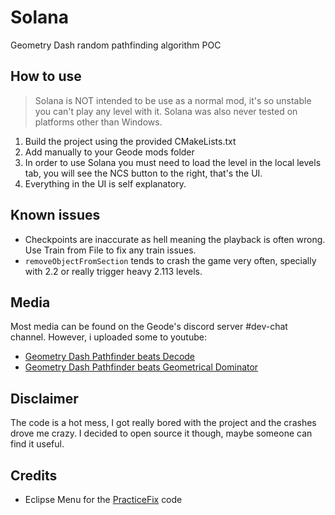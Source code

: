 # Solana
Geometry Dash random pathfinding algorithm POC

## How to use
> Solana is NOT intended to be use as a normal mod, it's so unstable you can't play any level with it.
> Solana was also never tested on platforms other than Windows.
1. Build the project using the provided CMakeLists.txt
2. Add manually to your Geode mods folder
3. In order to use Solana you must need to load the level in the local levels tab, you will see the NCS button to the right, that's the UI.
4. Everything in the UI is self explanatory.

## Known issues
- Checkpoints are inaccurate as hell meaning the playback is often wrong. Use Train from File to fix any train issues.
- `removeObjectFromSection` tends to crash the game very often, specially with 2.2 or really trigger heavy 2.113 levels.

## Media
Most media can be found on the Geode's discord server #dev-chat channel.
However, i uploaded some to youtube:
* [Geometry Dash Pathfinder beats Decode](https://www.youtube.com/watch?v=hhrsAnlPvEo)
* [Geometry Dash Pathfinder beats Geometrical Dominator](https://www.youtube.com/watch?v=-shOlmxVBEQ)

## Disclaimer
The code is a hot mess, I got really bored with the project and the crashes drove me crazy.
I decided to open source it though, maybe someone can find it useful.

## Credits
- Eclipse Menu for the [PracticeFix](https://github.com/EclipseMenu/EclipseMenu/blob/main/src/hacks/Bot/PracticeFix.cpp) code
